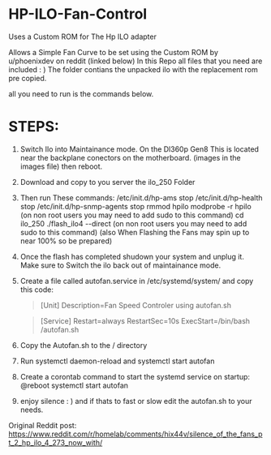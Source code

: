 # HP-ILO-Fan-Control
Uses a Custom ROM for The Hp ILO adapter

Allows a Simple Fan Curve to be set using the Custom ROM by u/phoenixdev on reddit (linked below)
In this Repo all files that you need are included : )
The folder contians the unpacked ilo with the replacement rom pre copied. 

all you need to run is the commands below.

# STEPS:

1. Switch Ilo into Maintainance mode. On the Dl360p Gen8 This is located near the backplane conectors on the motherboard. (images in the images file) then reboot.

2. Download and copy to you server the ilo_250 Folder

3. Then run These commands: 
/etc/init.d/hp-ams stop
/etc/init.d/hp-health stop
/etc/init.d/hp-snmp-agents stop
rmmod hpilo
modprobe -r hpilo (on non root users you may need to add sudo to this command)
cd ilo_250
./flash_ilo4 --direct (on non root users you may need to add sudo to this command) (also When Flashing the Fans may spin up to near 100% so be prepared)

4. Once the flash has completed shudown your system and unplug it. Make sure to Switch the ilo back out of maintainance mode.

5. Create a file called autofan.service in /etc/systemd/system/ and copy this code: 

   > [Unit]
   > Description=Fan Speed Controler using autofan.sh

   > [Service]
   > Restart=always
   > RestartSec=10s
   > ExecStart=/bin/bash /autofan.sh

6. Copy the Autofan.sh to the / directory

7. Run systemctl daemon-reload and systemctl start autofan

8. Create a corontab command to start the systemd service on startup: @reboot systemctl start autofan

9. enjoy silence : ) and if thats to fast or slow edit the autofan.sh to your needs.


Original Reddit post: https://www.reddit.com/r/homelab/comments/hix44v/silence_of_the_fans_pt_2_hp_ilo_4_273_now_with/ 
